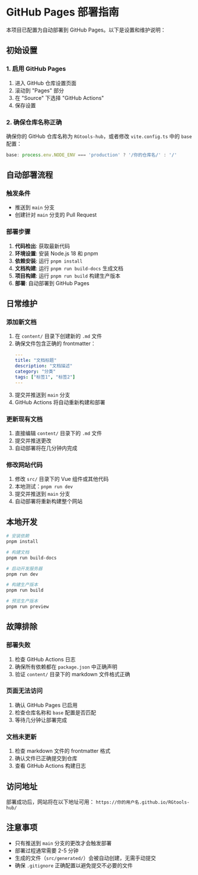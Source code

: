 # GitHub Pages 部署指南

本项目已配置为自动部署到 GitHub Pages。以下是设置和维护说明：

## 初始设置

### 1. 启用 GitHub Pages

1. 进入 GitHub 仓库设置页面
2. 滚动到 "Pages" 部分
3. 在 "Source" 下选择 "GitHub Actions"
4. 保存设置

### 2. 确保仓库名称正确

确保你的 GitHub 仓库名称为 `RGtools-hub`，或者修改 `vite.config.ts` 中的 `base` 配置：

```typescript
base: process.env.NODE_ENV === 'production' ? '/你的仓库名/' : '/'
```

## 自动部署流程

### 触发条件
- 推送到 `main` 分支
- 创建针对 `main` 分支的 Pull Request

### 部署步骤
1. **代码检出**: 获取最新代码
2. **环境设置**: 安装 Node.js 18 和 pnpm
3. **依赖安装**: 运行 `pnpm install`
4. **文档构建**: 运行 `pnpm run build-docs` 生成文档
5. **项目构建**: 运行 `pnpm run build` 构建生产版本
6. **部署**: 自动部署到 GitHub Pages

## 日常维护

### 添加新文档
1. 在 `content/` 目录下创建新的 `.md` 文件
2. 确保文件包含正确的 frontmatter：
   ```yaml
   ---
   title: "文档标题"
   description: "文档描述"
   category: "分类"
   tags: ["标签1", "标签2"]
   ---
   ```
3. 提交并推送到 `main` 分支
4. GitHub Actions 将自动重新构建和部署

### 更新现有文档
1. 直接编辑 `content/` 目录下的 `.md` 文件
2. 提交并推送更改
3. 自动部署将在几分钟内完成

### 修改网站代码
1. 修改 `src/` 目录下的 Vue 组件或其他代码
2. 本地测试：`pnpm run dev`
3. 提交并推送到 `main` 分支
4. 自动部署将重新构建整个网站

## 本地开发

```bash
# 安装依赖
pnpm install

# 构建文档
pnpm run build-docs

# 启动开发服务器
pnpm run dev

# 构建生产版本
pnpm run build

# 预览生产版本
pnpm run preview
```

## 故障排除

### 部署失败
1. 检查 GitHub Actions 日志
2. 确保所有依赖都在 `package.json` 中正确声明
3. 验证 `content/` 目录下的 markdown 文件格式正确

### 页面无法访问
1. 确认 GitHub Pages 已启用
2. 检查仓库名称和 `base` 配置是否匹配
3. 等待几分钟让部署完成

### 文档未更新
1. 检查 markdown 文件的 frontmatter 格式
2. 确认文件已正确提交到仓库
3. 查看 GitHub Actions 构建日志

## 访问地址

部署成功后，网站将在以下地址可用：
`https://你的用户名.github.io/RGtools-hub/`

## 注意事项

- 只有推送到 `main` 分支的更改才会触发部署
- 部署过程通常需要 2-5 分钟
- 生成的文件（`src/generated/`）会被自动创建，无需手动提交
- 确保 `.gitignore` 正确配置以避免提交不必要的文件